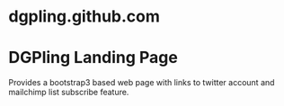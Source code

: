 dgpling.github.com
==================

# DGPling Landing Page

Provides a bootstrap3 based web page with links to twitter account and mailchimp list subscribe feature.
